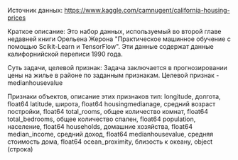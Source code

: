 Источник данных: https://www.kaggle.com/camnugent/california-housing-prices

Краткое описание: Это набор данных, используемый во второй главе недавней книги Орельена Жерона "Практическое машинное обучение с помощью Scikit-Learn и TensorFlow". Эти данные содержат данные калифорнийской переписи 1990 года.

Суть задачи, целевой признак: Задача заключается в прогнозировании цены на жилье в районе по заданным признакам. Целевой признак - medianhousevalue

Признаки объектов, описание этих признаков тип:
longitude, долгота, float64
latitude, широта, float64
housingmedianage, средний возраст постройки, float64
total_rooms, общее количество комнат, float64
total_bedrooms, общее количество спален, float64
population, население, float64
households, домашние хозяйства, float64
median_income, средний доход, float64
medianhousevalue, средняя стоимость дома, float64
ocean_proximity, близость к океану, object (строка)